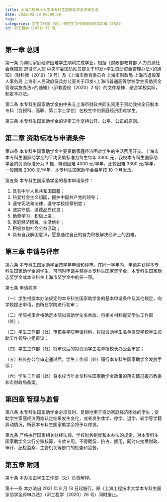 ```yaml
---
title: 上海工程技术大学本专科生国家助学金评审办法
date: 2022-02-28 00:00:00
tags: 
categories: 学生工作部（处）、研究生工作部规章制度汇编（2021）
id: 沪工程学〔2021〕77 号
---
```


## 第一章 总则

第一条 为帮助家庭经济困难学生顺利完成学业，根据《财政部教育部 人力资源社会保障部 退役军人部 中央军委国防动员部关于印发<学生资助资金管理办法>的通知》（财科教〔2019〕19 号）及《上海市教育委员会 上海市财政局 上海市退役军人事务局 上海市人民政府征兵办公室关于印发<上海市普通高等学校学生资助资金管理实施办法>的通知》（沪教委规〔2020〕2 号）的文件精神，结合学校实际，制定本办法。

第二条 本专科生国家助学金由中央与上海市财政共同出资用于资助我校全日制本专科（含预科、高职、第二学士学位）在校生中的家庭经济困难学生。

第三条 本专科生国家助学金的评审工作坚持公开、公平、公正的原则。

## 第二章 资助标准与申请条件

第四条 本专科生国家助学金主要资助家庭经济困难学生的生活费用开支。上海市本专科生国家助学金的平均资助标准为每生每年 3300 元，我校本专科生国家助学金的资助标准分为 3 档，特别困难 4000 元/学年，比较困难 3300 元/学年，一般困难 2000 元/学年。本专科生国家助学金每年按 10 个月发放。

第五条 本专科生国家助学金的基本申请条件：

1. 具有中华人民共和国国籍；
2. 热爱社会主义祖国，拥护中国共产党的领导；
3. 遵守宪法和法律，遵守学校规章制度；
4. 诚实守信，道德品质优良；
5. 勤奋学习，积极上进；
6. 家庭经济困难，生活俭朴；
7. 积极参加社会公益活动；
8. 具有自我解困意识，愿意通过自己的努力积极解决经济上的困难。

## 第三章 申请与评审

第六条 本专科生国家助学金按学年申请和评审。在同一学年内，申请并获得本专科生国家助学金的学生，可同时申请并获得本专科生国家奖学金、本专科生国家励志奖学金或本专科生上海市奖学金中的任一项。

第七条 申请程序

（一）学生根据本办法规定的本专科生国家助学金的基本申请条件及其他规定，向学校提出申请，由所在学院进行初审；

（二）学院初审合格确定本院拟资助学生名单后，将相关材料提交学生工作部（处）；

（三）学生工作部（处）审核各学院申请材料，将拟资助学生名单提交学校学生资助工作领导小组审议；

（四）学生工作部（处）将审议后的拟资助学生名单报校长办公会审定；

（五）校长办公会审定通过后，学生工作部（处）履行本专科生国家助学金发放手续；

（六）学生工作部（处）将本校当年本专科生国家助学金政策的落实情况报市教委和市财政局备案。

## 第四章 管理与监督

第八条 本专科生国家助学金必须及时、足额地用于资助家庭经济困难的学生；受助学生家庭经济困难认定结果发生变化，或者发生休学、停学、退学、转学等学籍异动情况，所获本专科生国家助学金将予以停发。

第九条 严格执行国家相关财经法规、学校财务制度和本办法的规定，对本专科生国家助学金实行分账核算，专款专用，不得截留、挤占、挪用，同时应接受财政、审计、纪检监察、主管机关等部门的检查和监督。

## 第五章 附则

第十条 本办法由学生工作部（处）负责解释。

第十一条 本办法自 2021 年 8 月 18 日起施行，原《上海工程技术大学本专科生国家助学金评审办法》（沪工程学〔2020〕26 号）同时废止。
